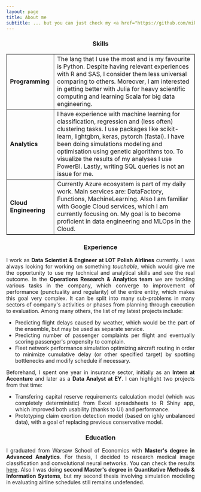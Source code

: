 ```yaml
---
layout: page
title: About me
subtitle: ... but you can just check my <a href="https://github.com/mikolaj-jaworski/mikolaj-jaworski.github.io/blob/master/files/CV.pdf">CV</a>.
---
```

<center> <h3>Skills</h3> </center>
<table border=1>
    <tr>
        <td><b>Programming</b></td>
        <td>The lang that I use the most and is my favourite is Python. Despite having relevant experiences with R and SAS, I consider them less universal comparing to others. Moreover, I am interested in getting better with Julia for heavy scientific computing and learning Scala for big data engineering.</td>
    </tr>
    <tr>
        <td><b>Analytics</b></td>
        <td>I have experience with machine learning for classification, regression and (less often) clustering tasks. I use packages like scikit-learn, lightgbm, keras, pytorch (fastai). I have been doing simulations modeling and optimisation using genetic algorithms too. To visualize the results of my analyses I use PowerBI. Lastly, writing SQL queries is not an issue for me.</td>
    </tr>
    <tr>
        <td><b>Cloud Engineering</b></td>
        <td>Currently Azure ecosystem is part of my daily work. Main services are: DataFactory, Functions, MachineLearning. Also I am familiar with Google Cloud services, which I am currently focusing on. My goal is to become proficient in data engineering and MLOps in the Cloud.</td>
    </tr>
</table>

<center> <h3>Experience</h3> </center>
<div style="text-align: justify"> 
I work as <b>Data Scientist & Engineer at LOT Polish Airlines</b> currently. I was always looking for working on something <i>touchable</i>, which would give me the opportunity to use my technical and analytical skills and see the real outcome. In the <b>Operations Research & Analytics team</b> we are tackling various tasks in the company, which converge to improvement of performance (punctuality and regularity) of the entire entity, which makes this goal very complex. It can be split into many sub-problems in many sectors of company's activities or phases from planning through execution to evaluation.
Among many others, the list of my latest projects include:
<ul>
    <li>Predicting flight delays caused by weather, which would be the part of the ensemble, but may be used as separate service.</li>
    <li>Predicting number of passenger complaints per flight and eventually scoring passenger's propensity to complain.</li>
    <li>Fleet network performance simulation optimizing aircraft routing in order to minimize cumulative delay (or other specified target) by spotting bottlenecks and modify schedule if necessary.</li>
</ul>
Beforehand, I spent one year in insurance sector, initially as an <b>Intern at Accenture</b> and later as a <b>Data Analyst at EY</b>. I can highlight two projects from that time:
<ul>
    <li>Transfering capital reserve requirements calculation model (which was completely deterministic) from Excel spreadsheets to R Shiny app, which improved both usability (thanks to UI) and performance.</li>
    <li>Prototyping claim exortion detection model (based on ighly unbalanced data), with a goal of replacing previous conservative model.</li>
</ul>
</div>


<center> <h3>Education</h3> </center>
<div style="text-align: justify"> 
I graduated from Warsaw School of Economics with <b>Master's degree in Advanced Analytics</b>. For thesis, I decided to research medical image classification and convolutional neural networks. You can check the results <a href="https://github.com/mikolaj-jaworski/histopathologic_cancer_detection">here</a>. Also I was doing <b>second Master's degree in Quantitative Methods & Information Systems</b>, but my second thesis involving simulation modeling in evaluating airline schedules still remains undefended.</div>

